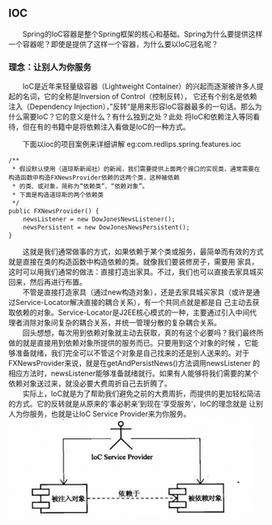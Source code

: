 ## IOC

&emsp;&emsp;Spring的IoC容器是整个Spring框架的核心和基础。Spring为什么要提供这样一个容器呢？即使是提供了这样一个容器，为什么要以IoC冠名呢？
<br>

### 理念：让别人为你服务

&emsp;&emsp;IoC是近年来轻量级容器（Lightweight Container）的兴起而逐渐被许多人提起的名词，它的全称是Inversion of Control（控制反转），
它还有个别名是依赖注入（Dependency Injection），”反转“是用来形容IoC容器最多的一句话。那么为什么需要IoC？它的意义是什么？有什么独到之处？此处
将IoC和依赖注入等同看待，但在有的书籍中是将依赖注入看做是IoC的一种方式。
<br>

&emsp;&emsp;下面以ioc的项目案例来详细讲解 eg:com.redlips.spring.features.ioc
    
    /**
     * 假设默认使用（道琼斯新闻社）的新闻，我们需要提供上面两个接口的实现类，通常需要在构造函数中构造FXNewsProvider依赖的这两个类，这种被依赖
     * 的类、或对象，简称为“依赖类”、“依赖对象”。
     * 下面是构造道琼斯的两个依赖类
     */
    public FXNewsProvider() {
        newsListener = new DowJonesNewsListener();
        newsPersistent = new DowJonesNewsPersistent();
    }

&emsp;&emsp;这就是我们通常做事的方式，如果依赖于某个类或服务，最简单而有效的方式就是直接在类的构造函数中构造依赖的类。就像我们要装修房子，需要用
家具，这时可以用我们通常的做法：直接打造出家具。不过，我们也可以直接去家具城买回来，然后再进行布置。
<br>
&emsp;&emsp;不管是直接打造家具（通过new构造对象），还是去家具城买家具（或许是通过Service-Locator解决直接的耦合关系），有一个共同点就是都是自
己主动去获取依赖的对象。Service-Locator是J2EE核心模式的一种，主要通过引入中间代理者消除对象间复杂的耦合关系，并统一管理分散的复杂耦合关系。
<br>
&emsp;&emsp;回头想想，每次用到依赖对象就主动去获取，真的有这个必要吗？我们最终所做的就是直接用到依赖对象所提供的服务而已。只要用到这个对象的时候
，它能够准备就绪，我们完全可以不管这个对象是自己找来的还是别人送来的。对于FXNewsProvider来说，就是在getAndPersistNews()方法调用newsListener
的相应方法时，newsListener能够准备就绪就行。如果有人能够将我们需要的某个依赖对象送过来，就没必要大费周折自己去折腾了。
<br>
&emsp;&emsp;实际上，IoC就是为了帮助我们避免之前的大费周折，而提供的更加轻松简洁的方式。它的反转就是从原来的‘事必躬亲’到现在‘享受服务’，IoC的理念就是
让别人为你服务，也就是让IoC Service Provider来为你服务。
![](image/ioc01.png)
